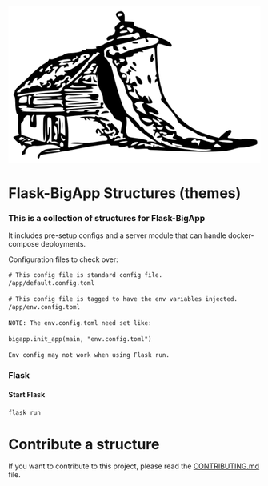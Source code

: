 ![](https://github.com/CheeseCake87/Flask-BigApp-Structures/blob/master/app/blueprints/www/static/Flask-BigApp-SVG.svg)  

# Flask-BigApp Structures (themes)
### This is a collection of structures for Flask-BigApp
It includes pre-setup configs and a server module that can handle docker-compose deployments.

Configuration files to check over:
```text
# This config file is standard config file.
/app/default.config.toml

# This config file is tagged to have the env variables injected.
/app/env.config.toml

NOTE: The env.config.toml need set like: 

bigapp.init_app(main, "env.config.toml") 

Env config may not work when using Flask run.
```

### Flask

#### Start Flask
```
flask run
```

# Contribute a structure
If you want to contribute to this project, please read the [CONTRIBUTING.md](CONTRIBUTING.md) file.